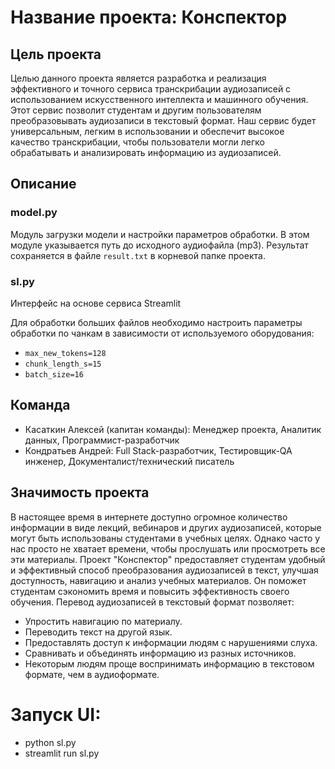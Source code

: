# Название проекта: Конспектор

## Цель проекта
Целью данного проекта является разработка и реализация эффективного и точного сервиса транскрибации аудиозаписей с использованием искусственного интеллекта и машинного обучения. Этот сервис позволит студентам и другим пользователям преобразовывать аудиозаписи в текстовый формат. Наш сервис будет универсальным, легким в использовании и обеспечит высокое качество транскрибации, чтобы пользователи могли легко обрабатывать и анализировать информацию из аудиозаписей.

## Описание
### model.py
Модуль загрузки модели и настройки параметров обработки. В этом модуле указывается путь до исходного аудиофайла (mp3). Результат сохраняется в файле `result.txt` в корневой папке проекта.

### sl.py
Интерфейс на основе сервиса Streamlit

Для обработки больших файлов необходимо настроить параметры обработки по чанкам в зависимости от используемого оборудования:
- `max_new_tokens=128`
- `chunk_length_s=15`
- `batch_size=16`

## Команда
- Касаткин Алексей (капитан команды): Менеджер проекта, Аналитик данных, Программист-разработчик
- Кондратьев Андрей: Full Stack-разработчик, Тестировщик-QA инженер, Документалист/технический писатель

## Значимость проекта
В настоящее время в интернете доступно огромное количество информации в виде лекций, вебинаров и других аудиозаписей, которые могут быть использованы студентами в учебных целях. Однако часто у нас просто не хватает времени, чтобы прослушать или просмотреть все эти материалы. Проект "Конспектор" предоставляет студентам удобный и эффективный способ преобразования аудиозаписей в текст, улучшая доступность, навигацию и анализ учебных материалов. Он поможет студентам сэкономить время и повысить эффективность своего обучения. Перевод аудиозаписей в текстовый формат позволяет:
- Упростить навигацию по материалу.
- Переводить текст на другой язык.
- Предоставлять доступ к информации людям с нарушениями слуха.
- Сравнивать и объединять информацию из разных источников.
- Некоторым людям проще воспринимать информацию в текстовом формате, чем в аудиоформате.

# Запуск UI:
- python sl.py
- streamlit run sl.py
